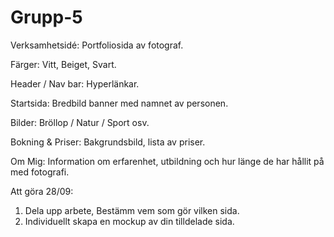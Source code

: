 # Grupp-5
Verksamhetsidé:
Portfoliosida av fotograf.

Färger: Vitt, Beiget, Svart.

Header / Nav bar: Hyperlänkar.

Startsida: Bredbild banner med namnet av personen.

Bilder: Bröllop / Natur / Sport osv.

Bokning & Priser: Bakgrundsbild, lista av priser.

Om Mig: Information om erfarenhet, utbildning och hur länge de har hållit på med fotografi. 

Att göra 28/09: 
1. Dela upp arbete, Bestämm vem som gör vilken sida.
2. Individuellt skapa en mockup av din tilldelade sida.